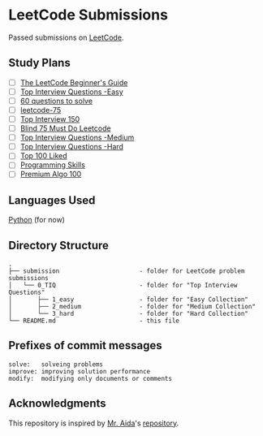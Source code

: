 # LeetCode Submissions
Passed submissions on [LeetCode](https://leetcode.com/).

## Study Plans
 - [ ] [The LeetCode Beginner's Guide](https://leetcode.com/explore/featured/card/the-leetcode-beginners-guide/)
 - [ ] [Top Interview Questions -Easy](https://leetcode.com/explore/featured/card/top-interview-questions-easy/)
 - [ ] [60 questions to solve](https://leetcode.com/list/xo2bgr0r/)
 - [ ] [leetcode-75](https://leetcode.com/studyplan/leetcode-75/)
 - [ ] [Top Interview 150](https://leetcode.com/studyplan/top-interview-150/)
 - [ ] [Blind 75 Must Do Leetcode](https://leetcode.com/problem-list/xi4ci4ig/)
 - [ ] [Top Interview Questions -Medium](https://leetcode.com/explore/featured/card/top-interview-questions-medium/)
 - [ ] [Top Interview Questions -Hard](https://leetcode.com/explore/featured/card/top-interview-questions-hard/)
 - [ ] [Top 100 Liked](https://leetcode.com/studyplan/top-100-liked/)
 - [ ] [Programming Skills](https://leetcode.com/studyplan/programming-skills/)
 - [ ] [Premium Algo 100](https://leetcode.com/studyplan/premium-algo-100/)

## Languages Used
[Python](https://www.python.org/) (for now)

## Directory Structure
```
.
├── submission                      - folder for LeetCode problem submissions
│   └── 0_TIQ                       - folder for "Top Interview Questions"
│       ├── 1_easy                  - folder for "Easy Collection"
│       ├── 2_medium                - folder for "Medium Collection"
│       └── 3_hard                  - folder for "Hard Collection"
└── README.md                       - this file
```

## Prefixes of commit messages
```
solve:   solveing problems
improve: improving solution performance
modify:  modifying only documents or comments
```

## Acknowledgments
This repository is inspired by [Mr. Aida](https://github.com/a1da4)'s [repository](https://github.com/a1da4/leetcode?tab=readme-ov-file).